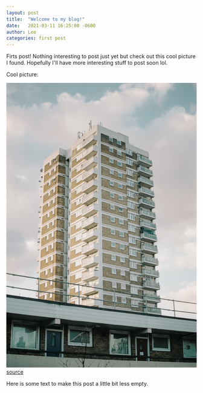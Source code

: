 ```yaml
---
layout: post
title:  "Welcome to my blog!"
date:   2021-03-11 16:25:00 -0600
author: Leo
categories: first post
---
```


Firts post! Nothing interesting to post just yet but check out this cool picture I found. Hopefully I'll have more interesting stuff to post soon lol.

Cool picture:

![Cool picture](/assets/pictures/free-picture.jpg)
[source](https://unsplash.com/photos/GRr8B74jRlM)

Here is some text to make this post a little bit less empty.


